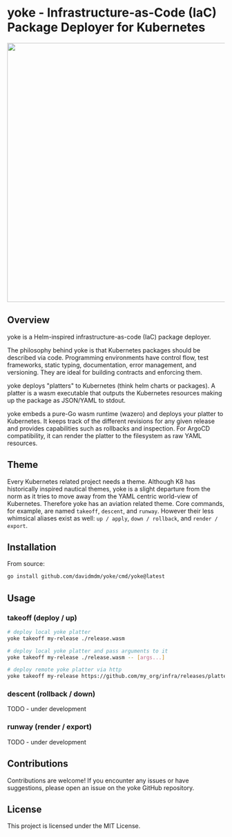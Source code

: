 # yoke - Infrastructure-as-Code (IaC) Package Deployer for Kubernetes

<img src="./yoke.jpg" width=600/>

## Overview

yoke is a Helm-inspired infrastructure-as-code (IaC) package deployer.

The philosophy behind yoke is that Kubernetes packages should be described via code. Programming environments have control flow, test frameworks, static typing, documentation, error management, and versioning. They are ideal for building contracts and enforcing them.

yoke deploys "platters" to Kubernetes (think helm charts or packages). A platter is a wasm executable that outputs the Kubernetes resources making up the package as JSON/YAML to stdout.

yoke embeds a pure-Go wasm runtime (wazero) and deploys your platter to Kubernetes. It keeps track of the different revisions for any given release and provides capabilities such as rollbacks and inspection. For ArgoCD compatibility, it can render the platter to the filesystem as raw YAML resources.

## Theme

Every Kubernetes related project needs a theme. Although K8 has historically inspired nautical themes, yoke is a slight departure from the norm as it tries to move away from the YAML centric world-view of Kubernetes. Therefore yoke has an aviation related theme. Core commands, for example, are named `takeoff`, `descent`, and `runway`. However their less whimsical aliases exist as well: `up / apply`, `down / rollback`, and `render / export`.

## Installation

From source:

```bash
go install github.com/davidmdm/yoke/cmd/yoke@latest
```

## Usage

### takeoff (deploy / up)

```bash
# deploy local yoke platter
yoke takeoff my-release ./release.wasm

# deploy local yoke platter and pass arguments to it
yoke takeoff my-release ./release.wasm -- [args...]

# deploy remote yoke platter via http
yoke takeoff my-release https://github.com/my_org/infra/releases/platter-v0.1.0.wasm -- [args...]
```

### descent (rollback / down)

TODO - under development

### runway (render / export)

TODO - under development

## Contributions

Contributions are welcome! If you encounter any issues or have suggestions, please open an issue on the yoke GitHub repository.

## License

This project is licensed under the MIT License.
